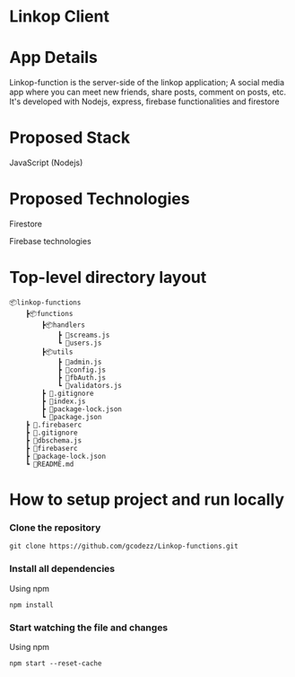 # Linkop Client



# App Details
 Linkop-function is the server-side of the linkop application; A social media app where you can meet new friends, share posts, comment on posts, etc. It's developed with Nodejs, express, firebase functionalities and firestore


# Proposed Stack

JavaScript (Nodejs)

# Proposed Technologies

Firestore

Firebase technologies


# Top-level directory layout

    📦linkop-functions
        ┣📦functions
            ┣📦handlers
                ┣ 📜screams.js
                ┗ 📜users.js
            ┣📦utils
                ┣ 📜admin.js
                ┣ 📜config.js
                ┣ 📜fbAuth.js
                ┗ 📜validators.js
            ┣ 📜.gitignore
            ┣ 📜index.js
            ┣ 📜package-lock.json
            ┗ 📜package.json
        ┣ 📜.firebaserc
        ┣ 📜.gitignore
        ┣ 📜dbschema.js
        ┣ 📜firebaserc
        ┣ 📜package-lock.json
        ┗ 📜README.md


# How to setup project and run locally

### Clone the repository 

```
git clone https://github.com/gcodezz/Linkop-functions.git

```

### Install all dependencies

Using npm

```
npm install
```

### Start watching the file and changes

Using npm

```
npm start --reset-cache
```
